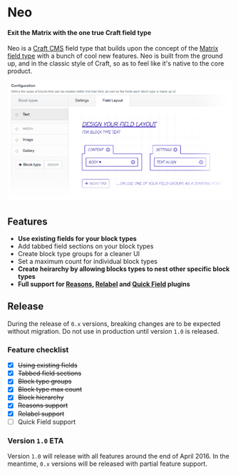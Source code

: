 # Neo
#### Exit the Matrix with the one true Craft field type

Neo is a [Craft CMS](https://craftcms.com) field type that builds upon the concept of the [Matrix field type](https://craftcms.com/features/matrix) with a bunch of cool new features. Neo is built from the ground up, and in the classic style of Craft, so as to feel like it's native to the core product.

![Configurator screenshot](demo/configurator-screenshot.png)

## Features

- **Use existing fields for your block types**
- Add tabbed field sections on your block types
- Create block type groups for a cleaner UI
- Set a maximum count for individual block types
- **Create heirarchy by allowing blocks types to nest other specific block types**
- **Full support for [Reasons](https://github.com/mmikkel/Reasons-Craft), [Relabel](https://github.com/benjamminf/craft-relabel) and [Quick Field](https://github.com/benjamminf/craft-quick-field) plugins**

## Release

During the release of `0.x` versions, breaking changes are to be expected without migration. Do not use in production until version `1.0` is released.

### Feature checklist

- [x] ~~Using existing fields~~
- [x] ~~Tabbed field sections~~
- [x] ~~Block type groups~~
- [x] ~~Block type max count~~
- [x] ~~Block hierarchy~~
- [x] ~~Reasons support~~
- [x] ~~Relabel support~~
- [ ] Quick Field support

### Version `1.0` ETA

Version `1.0` will release with all features around the end of April 2016. In the meantime, `0.x` versions will be released with partial feature support.
